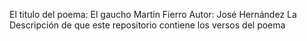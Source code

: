 El titulo del poema: El gaucho Martin Fierro
Autor: José Hernández
 La Descripción de que este repositorio contiene los versos del poema
